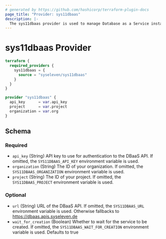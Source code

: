 ```yaml
---
# generated by https://github.com/hashicorp/terraform-plugin-docs
page_title: "Provider: sys11dbaas"
description: |-
  The sys11dbaas provider is used to manage Database as a Service instances.
---
```


# sys11dbaas Provider

```terraform
terraform {
  required_providers {
    sys11dbaas = {
      source = "syseleven/sys11dbaas"
    }
  }
}

provider "sys11dbaas" {
  api_key      = var.api_key
  project      = var.project
  organization = var.org
}
```

<!-- schema generated by tfplugindocs -->
## Schema

### Required

- `api_key` (String) API key to use for authentication to the DBaaS API. If omitted, the `SYS11DBAAS_API_KEY` environment variable is used.
- `organization` (String) The ID of your organization. If omitted, the `SYS11DBAAS_ORGANIZATION` environment variable is used.
- `project` (String) The ID of your project. If omitted, the `SYS11DBAAS_PROJECT` environment variable is used.

### Optional

- `url` (String) URL of the DBaaS API. If omitted, the `SYS11DBAAS_URL` environment variable is used. Otherwise fallbacks to https://dbaas.apis.syseleven.de
- `wait_for_creation` (Boolean) Whether to wait for the service to be created. If omitted, the `SYS11DBAAS_WAIT_FOR_CREATION` environment variable is used. Defaults to true

